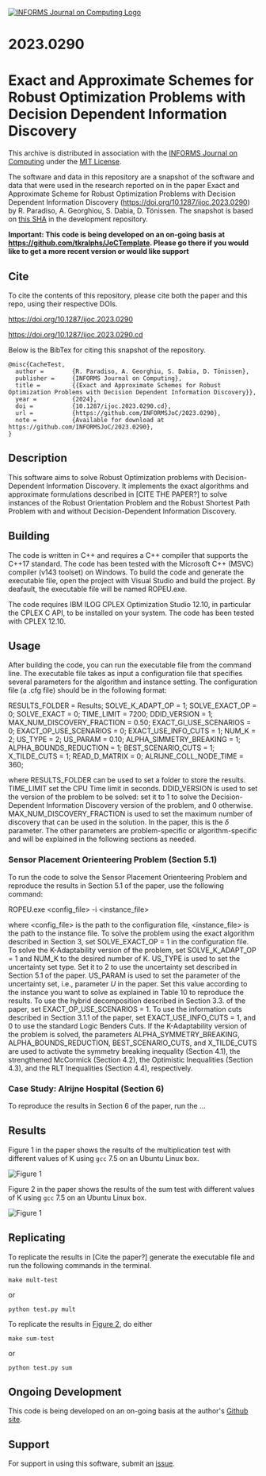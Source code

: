 [![INFORMS Journal on Computing Logo](https://INFORMSJoC.github.io/logos/INFORMS_Journal_on_Computing_Header.jpg)](https://pubsonline.informs.org/journal/ijoc)

# 2023.0290

# Exact and Approximate Schemes for Robust Optimization Problems with Decision Dependent Information Discovery

This archive is distributed in association with the [INFORMS Journal on
Computing](https://pubsonline.informs.org/journal/ijoc) under the [MIT License](LICENSE).

The software and data in this repository are a snapshot of the software and data
that were used in the research reported on in the paper 
Exact and Approximate Scheme for Robust Optimization Problems with Decision Dependent Information Discovery (https://doi.org/10.1287/ijoc.2023.0290) by R. Paradiso, A. Georghiou, S. Dabia, D. Tönissen. 
The snapshot is based on 
[this SHA](https://github.com/tkralphs/JoCTemplate/commit/f7f30c63adbcb0811e5a133e1def696b74f3ba15) 
in the development repository. 

**Important: This code is being developed on an on-going basis at 
https://github.com/tkralphs/JoCTemplate. Please go there if you would like to
get a more recent version or would like support**

## Cite

To cite the contents of this repository, please cite both the paper and this repo, using their respective DOIs.

https://doi.org/10.1287/ijoc.2023.0290

https://doi.org/10.1287/ijoc.2023.0290.cd

Below is the BibTex for citing this snapshot of the repository.

```
@misc{CacheTest,
  author =        {R. Paradiso, A. Georghiu, S. Dabia, D. Tönissen},
  publisher =     {INFORMS Journal on Computing},
  title =         {{Exact and Approximate Schemes for Robust Optimization Problems with Decision Dependent Information Discovery}},
  year =          {2024},
  doi =           {10.1287/ijoc.2023.0290.cd},
  url =           {https://github.com/INFORMSJoC/2023.0290},
  note =          {Available for download at https://github.com/INFORMSJoC/2023.0290},
}  
```

## Description

This software aims to solve Robust Optimization problems with Decision-Dependent Information Discovery. It implements the exact algorithms and approximate formulations described in [CITE THE PAPER?] to solve instances of the Robust Orientation Problem and the Robust Shortest Path Problem with and without Decision-Dependent Information Discovery.

## Building

The code is written in C++ and requires a C++ compiler that supports the C++17 standard. The code has been tested with the Microsoft C++ (MSVC) compiler (v143 toolset) on Windows. To build the code and generate the executable file, open the project with Visual Studio and build the project. By deafault, the executable file will be named ROPEU.exe.

The code requires IBM ILOG CPLEX Optimization Studio 12.10, in particular the CPLEX C API, to be installed on your system. The code has been tested with CPLEX 12.10. 

## Usage

After building the code, you can run the executable file from the command line. The executable file takes as input a configuration file that specifies several parameters for the algorithm and instance setting. The configuration file (a .cfg file) should be in the following format:

RESULTS_FOLDER				      = Results;
SOLVE_K_ADAPT_OP			      = 1;
SOLVE_EXACT_OP				      = 0;
SOLVE_EXACT					        = 0;
TIME_LIMIT					        = 7200;
DDID_VERSION				        = 1;
MAX_NUM_DISCOVERY_FRACTION  = 0.50;
EXACT_GI_USE_SCENARIOS		  = 0;
EXACT_OP_USE_SCENARIOS      = 0;
EXACT_USE_INFO_CUTS			    = 1;
NUM_K						            = 2;
US_TYPE						          = 2;
US_PARAM					          = 0.10;
ALPHA_SIMMETRY_BREAKING		  = 1;
ALPHA_BOUNDS_REDUCTION		  = 1;
BEST_SCENARIO_CUTS			    = 1;
X_TILDE_CUTS				        = 1;
READ_D_MATRIX				        = 0;
ALRIJNE_COLL_NODE_TIME		  = 360;

where RESULTS_FOLDER can be used to set a folder to store the results. TIME_LIMIT set the CPU Time limit in seconds. DDID_VERSION is used to set the version of the problem to be solved: set it to 1 to solve the Decision-Dependent Information Discovery version of the problem, and 0 otherwise. MAX_NUM_DISCOVERY_FRACTION is used to set the maximum number of discovery that can be used in the solution. In the paper, this is the $\delta$ parameter. The other parameters are problem-specific or algorithm-specific and will be explained in the following sections as needed.
 
### Sensor Placement Orienteering Problem (Section 5.1)

To run the code to solve the Sensor Placement Orienteering Problem and reproduce the results in Section 5.1 of the paper, use the following command:

ROPEU.exe <config_file> -i <instance_file>

where <config_file> is the path to the configuration file, <instance_file> is the path to the instance file. To solve the problem using the exact algorithm described in Section 3, set SOLVE_EXACT_OP = 1 in the configuration file. To solve the K-Adaptability version of the problem, set SOLVE_K_ADAPT_OP = 1 and NUM_K to the desired number of K. US_TYPE is used to set the uncertainty set type. Set it to 2 to use the uncertainty set described in Section 5.1 of the paper. US_PARAM is used to set the parameter of the uncertainty set, i.e., parameter $U$ in the paper. Set this value according to the instance you want to solve as explained in Table 10 to reproduce the results. To use the hybrid decomposition described in Section 3.3. of the paper, set EXACT_OP_USE_SCENARIOS = 1. To use the information cuts described in Section 3.1.1 of the paper, set EXACT_USE_INFO_CUTS = 1, and 0 to use the standard Logic Benders Cuts. If the K-Adaptability version of the problem is solved, the parameters ALPHA_SYMMETRY_BREAKING, ALPHA_BOUNDS_REDUCTION, BEST_SCENARIO_CUTS, and X_TILDE_CUTS are used to activate the symmetry breaking inequality (Section 4.1), the strengthened McCormick (Section 4.2), the Optimistic Inequalities (Section 4.3), and the RLT Inequalities (Section 4.4), respectively.



### Case Study: Alrijne Hospital (Section 6)
To reproduce the results in Section 6 of the paper, run the ...


## Results

Figure 1 in the paper shows the results of the multiplication test with different
values of K using `gcc` 7.5 on an Ubuntu Linux box.

![Figure 1](results/mult-test.png)

Figure 2 in the paper shows the results of the sum test with different
values of K using `gcc` 7.5 on an Ubuntu Linux box.

![Figure 1](results/sum-test.png)

## Replicating

To replicate the results in [Cite the paper?] generate the executable file and run the following commands in the terminal.


```
make mult-test
```
or
```
python test.py mult
```
To replicate the results in [Figure 2](results/sum-test), do either

```
make sum-test
```
or
```
python test.py sum
```

## Ongoing Development

This code is being developed on an on-going basis at the author's
[Github site](https://github.com/tkralphs/JoCTemplate).

## Support

For support in using this software, submit an
[issue](https://github.com/tkralphs/JoCTemplate/issues/new).
